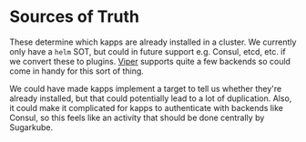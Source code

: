 # Sources of Truth
These determine which kapps are already installed in a cluster. We currently 
only have a `helm` SOT, but could in future support e.g. Consul, etcd, etc. if 
we convert these to plugins. [Viper](https://github.com/spf13/viper#remote-keyvalue-store-support) 
supports quite a few backends so could come in handy for this sort of thing.

We could have made kapps implement a target to tell us whether they're already
installed, but that could potentially lead to a lot of duplication. Also, it
could make it complicated for kapps to authenticate with backends like Consul,
so this feels like an activity that should be done centrally by Sugarkube.  
